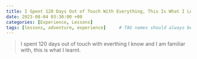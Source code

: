 ```yaml
---
title: I Spent 120 Days Out of Touch With Everything, This Is What I Learnt
date: 2023-08-04 03:30:00 +00
categories: [Experience, Lessons]
tags: [lessons, adventure, experience]     # TAG names should always be lowercase
---
```


> I spent 120 days out of touch with everthing I know and I am familiar with, this is what I learnt.

